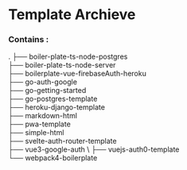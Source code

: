 # Template Archieve

### Contains : 

.
├── boiler-plate-ts-node-postgres \
├── boiler-plate-ts-node-server \
├── boilerplate-vue-firebaseAuth-heroku \
├── go-auth-google \
├── go-getting-started \
├── go-postgres-template \
├── heroku-django-template \
├── markdown-html \
├── pwa-template \
├── simple-html \
├── svelte-auth-router-template \
├── vue3-google-auth \ 
├── vuejs-auth0-template \
└── webpack4-boilerplate